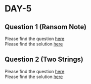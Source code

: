 # DAY-5

## Question 1 (Ransom Note)

Please find the question [here](./Question-1/question.pdf) <br>
Please find the solution [here](./Question-1/solution.py)

## Question 2 (Two Strings)

Please find the question [here](./Question-2/question.pdf) <br>
Please find the solution [here](./Question-2/solution.py)
